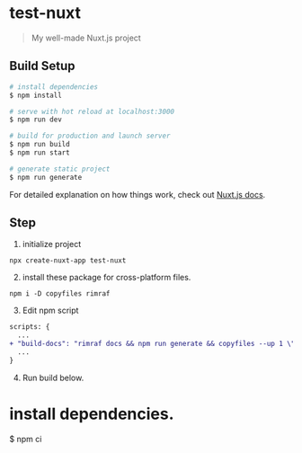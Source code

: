 # test-nuxt

> My well-made Nuxt.js project

## Build Setup

``` bash
# install dependencies
$ npm install

# serve with hot reload at localhost:3000
$ npm run dev

# build for production and launch server
$ npm run build
$ npm run start

# generate static project
$ npm run generate
```

For detailed explanation on how things work, check out [Nuxt.js docs](https://nuxtjs.org).
 
## Step
1. initialize project
```
npx create-nuxt-app test-nuxt
```
2. install these package for cross-platform files.
```
npm i -D copyfiles rimraf
```
3. Edit npm script

```diff
scripts: {
  ...
+ "build-docs": "rimraf docs && npm run generate && copyfiles --up 1 \"dist/**/*\" \"docs/\"",
  ...
}

```
4. Run build below.
# install dependencies.
$ npm ci
